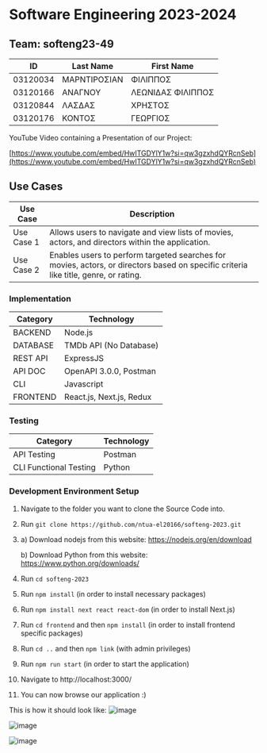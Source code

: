 # Software Engineering 2023-2024

## Team: softeng23-49

| ID        | Last Name        | First Name      |
|-----------|------------------|-----------------|
| 03120034  | ΜΑΡΝΤΙΡΟΣΙΑΝ   | ΦΙΛΙΠΠΟΣ       |
| 03120166  | ΑΝΑΓΝΟΥ          | ΛΕΩΝΙΔΑΣ ΦΙΛΙΠΠΟΣ |
| 03120844  | ΛΑΣΔΑΣ          | ΧΡΗΣΤΟΣ         |
| 03120176  | ΚΟΝΤΟΣ          | ΓΕΩΡΓΙΟΣ         |

YouTube Video containing a Presentation of our Project:


[https://www.youtube.com/embed/HwITGDYlY1w?si=qw3gzxhdQYRcnSeb](https://www.youtube.com/embed/HwITGDYlY1w?si=qw3gzxhdQYRcnSeb)


## Use Cases
| Use Case    | Description                                                                                                                 |
|-------------|------------------------------------------------------------------------------------------------------------------------------|
| Use Case 1  | Allows users to navigate and view lists of movies, actors, and directors within the application.                            |
| Use Case 2  | Enables users to perform targeted searches for movies, actors, or directors based on specific criteria like title, genre, or rating. |

### Implementation
| Category   | Technology                   |
|------------|------------------------------|
| BACKEND    | Node.js                      |
| DATABASE   | TMDb API (No Database)       |
| REST API   | ExpressJS                    |
| API DOC    | OpenAPI 3.0.0, Postman       |
| CLI        | Javascript                   |
| FRONTEND   | React.js, Next.js, Redux     |

### Testing
| Category                   | Technology  |
|---------------------------|-------------|
| API Testing               | Postman     |
| CLI Functional Testing    | Python      |

### Development Environment Setup
1. Navigate to the folder you want to clone the Source Code into.
2. Run `git clone https://github.com/ntua-el20166/softeng-2023.git`
3. a) Download nodejs from this website: https://nodejs.org/en/download

   b) Download Python from this website: https://www.python.org/downloads/
4. Run `cd softeng-2023`
5. Run `npm install` (in order to install necessary packages)
6. Run `npm install next react react-dom` (in order to install Next.js)
7. Run `cd frontend` and then `npm install` (in order to install frontend specific packages)
8. Run `cd ..` and then `npm link` (with admin privileges)
9. Run `npm run start` (in order to start the application)
10. Navigate to http://localhost:3000/
11. You can now browse our application :)

This is how it should look like:
![image](https://github.com/ntua-el20166/softeng-2023/assets/147999065/4f70d1a4-d2f7-4658-bdfb-36e4416e54bf)


![image](https://github.com/ntua-el20166/softeng-2023/assets/147999065/d8016140-2db0-441f-bbf7-c00254ef4010)


![image](https://github.com/ntua-el20166/softeng-2023/assets/147999065/cff12c16-efe2-4343-9a9e-2d822c334ecf)



